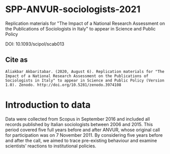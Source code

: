 # SPP-ANVUR-sociologists-2021
Replication materials for "The Impact of a National Research Assessment on the Publications of Sociologists in Italy" to appear in Science and Public Policy

DOI: 10.1093/scipol/scab013

## Cite as

`Aliakbar Akbaritabar. (2020, August 6). Replication materials for "The Impact of a National Research Assessment on the Publications of Sociologists in Italy" to appear in Science and Public Policy (Version 1.0). Zenodo. http://doi.org/10.5281/zenodo.3974108`

# Introduction to data
Data were collected from Scopus in September 2016 and included all records published by Italian sociologists between 2006 and 2015. This period covered five full years before and after ANVUR, whose original call for participation was on 7 November 2011. By considering five years before and after the call, we aimed to trace pre-existing behaviour and examine scientists’ reactions to institutional policies.

